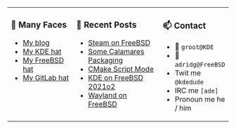
<table><tr>
  
<td valign="top" width="30%">
  
### 🙋 Many Faces

- [My blog](https://euroquis.nl/bobulate/)
- [My KDE hat](https://invent.kde.org/adridg)
- [My FreeBSD hat](https://wiki.freebsd.org/AdriaanDeGroot)
- [My GitLab hat](https://gitlab.com/adriaandegroot)
</td>

<td valign="top" width="40%">
  
### 💬 Recent Posts

<!-- BLOG-POST-LIST:START -->
- [Steam on FreeBSD](https://euroquis.nl//freebsd/2021/04/06/steam-freebsd.html)
- [Some Calamares Packaging](https://euroquis.nl//calamares/2021/04/05/cala-packaging.html)
- [CMake Script Mode](https://euroquis.nl//kde/2021/03/28/cmake-scriptmode.html)
- [KDE on FreeBSD 2021o2](https://euroquis.nl//kde/2021/03/26/freebsd2021o2.html)
- [Wayland on FreeBSD](https://euroquis.nl//freebsd/2021/03/16/wayland.html)
<!-- BLOG-POST-LIST:END -->
</td>

<td valign="top" width="30%">
  
### 📫 Contact

- 📧 `groot@KDE`
- 📧 `adridg@FreeBSD`
- Twit me `@kdedude`
- IRC me `[ade]`
- Pronoun me he / him
</td>

</tr></table>
